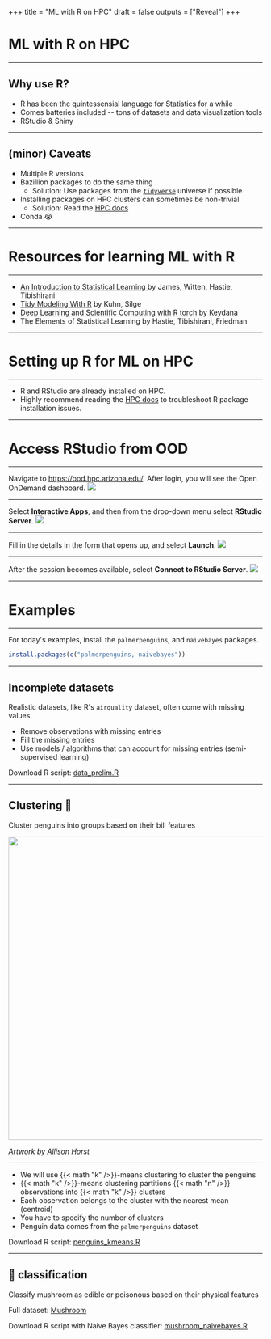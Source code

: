 +++
title = "ML with R on HPC"
draft = false
outputs = ["Reveal"]
+++

# ML with R on HPC

---

## Why use R?

- R has been the quintessensial language for Statistics for a while
- Comes batteries included -- tons of datasets and data visualization tools
- RStudio & Shiny

---

## (minor) Caveats

- Multiple R versions
- Bazillion packages to do the same thing 
  - Solution: Use packages from the [`tidyverse`](https://www.tidyverse.org/) universe if possible
- Installing packages on HPC clusters can sometimes be non-trivial
  - Solution: Read the [HPC docs](https://uarizona.atlassian.net/wiki/spaces/UAHPC/pages/75989456/Using+R+Packages)
- Conda 😭

--- 

# Resources for learning ML with R

---

- [An Introduction to Statistical Learning ](https://www.statlearning.com) by James, Witten, Hastie, Tibishirani
- [Tidy Modeling With R](https://www.tmwr.org/) by Kuhn, Silge
- [Deep Learning and Scientific Computing with R torch](https://skeydan.github.io/Deep-Learning-and-Scientific-Computing-with-R-torch/) by Keydana
- The Elements of Statistical Learning by Hastie, Tibishirani, Friedman

---

# Setting up R for ML on HPC

---

- R and RStudio are already installed on HPC. 
- Highly recommend reading the [HPC docs](https://uarizona.atlassian.net/wiki/spaces/UAHPC/pages/75989456/Using+R+Packages) to troubleshoot R package installation issues.

---

# Access RStudio from OOD

---

Navigate to <https://ood.hpc.arizona.edu/>. After login, you will see the Open OnDemand dashboard.
![](/images/ood_dashboard.png)

---

Select **Interactive Apps**, and then from the drop-down menu select **RStudio Server**.
![](/images/ood_dropdown.png)

---

Fill in the details in the form that opens up, and select **Launch**.
![](/images/ood_rstudio_form.png)

---

After the session becomes available, select **Connect to RStudio Server**.
![](/images/connect_to_service.png)

---

# Examples

---

For today's examples, install the `palmerpenguins`, and `naivebayes` packages.

``` R
install.packages(c("palmerpenguins, naivebayes"))
```

---

## Incomplete datasets

Realistic datasets, like R's `airquality` dataset, often come with missing values.
-   Remove observations with missing entries
-   Fill the missing entries
-   Use models / algorithms that can account for missing entries (semi-supervised learning)

Download R script: [data_prelim.R](/scripts/r/data_prelim.R)

---

## Clustering 🐧

Cluster penguins into groups based on their bill features

<img src="/images/palmerpenguins.png" width="600">

<cite>Artwork by [Allison Horst](https://www.allisonhorst.com/)</cite>
 
---

- We will use {{< math "k" />}}-means clustering to cluster the penguins
- {{< math "k" />}}-means clustering partitions {{< math "n" />}} observations into {{< math "k" />}} clusters
- Each observation belongs to the cluster with the nearest mean (centroid)
- You have to specify the number of clusters
- Penguin data comes from the `palmerpenguins` dataset

Download R script: [penguins_kmeans.R](/scripts/r/penguins_kmeans.R)

---

## 🍄 classification

Classify mushroom as edible or poisonous based on their physical features

Full dataset: [Mushroom](https://archive.ics.uci.edu/dataset/73/mushroom)

Download R script with Naive Bayes classifier: [mushroom_naivebayes.R](/scripts/r/mushroom_naivebayes.R)
